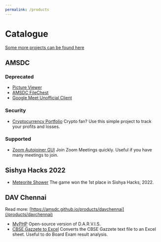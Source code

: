 ```yaml
---
permalink: /products
---
```


# Catalogue

[Some more projects can be found here](https://advaith.pythonanywhere.com/amsdc/software/listAll?sortBy=lastupdated&order=desc)

## AMSDC
### Deprecated
* [Picture Viewer](/products/picv)
* [AMSDC FileChest](/products/filechest)
* [Google Meet Unofficial Client](/products/gmeetwinclient)


### Security
* [Cryptocurrency Portfolio](/products/cryptoportfolio) Crypto fan? Use this simple project to track your profits and losses.


### Supported
* [Zoom Autojoiner GUI](/products/zoom-autojoiner-gui) Join Zoom Meetings quickly. Useful if you have many meetings to join.





## Sishya Hacks 2022
* [Meteorite Shower](/products/sishyahacks2022) The game won the 1st place in Sishya Hacks, 2022.

## DAV Chennai
Read more: [https://amsdc.github.io/products/davchennai](/products/davchennai)
* [MyPHP](/products/davchennai/myphp) Open-source version of D.A.R.V.I.S.
* [CBSE Gazzete to Excel](/products/davchennai/cbsegazzete) Converts the CBSE Gazzete text file to an Excel sheet. Useful to do Board Exam result analysis.
